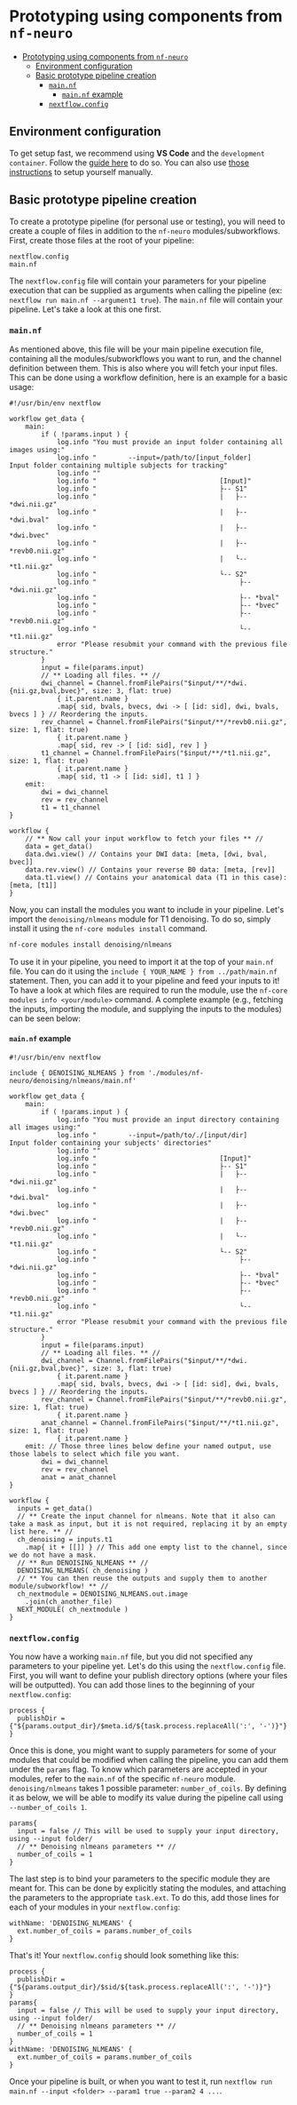 # Prototyping using components from `nf-neuro`

- [Prototyping using components from `nf-neuro`](#prototyping-using-components-from-nf-neuro)
  - [Environment configuration](#environment-configuration)
  - [Basic prototype pipeline creation](#basic-prototype-pipeline-creation)
    - [`main.nf`](#mainnf)
      - [`main.nf` example](#mainnf-example)
    - [`nextflow.config`](#nextflowconfig)

## Environment configuration

To get setup fast, we recommend using **VS Code** and the `development container`. Follow the
[guide here](./environment/DEVCONTAINER.md#prototyping-environment) to do so. You can also use
[those instructions](./environment/NFCORE.md#manual-installation) to setup yourself manually.

## Basic prototype pipeline creation

To create a prototype pipeline (for personal use or testing), you will need to create a couple of files in addition to the `nf-neuro` modules/subworkflows. First, create those files at the root of your pipeline:

```
nextflow.config
main.nf
```

The `nextflow.config` file will contain your parameters for your pipeline execution that can be supplied as arguments when calling the pipeline (ex: `nextflow run main.nf --argument1 true`). The `main.nf` file will contain your pipeline. Let's take a look at this one first.

### `main.nf`

As mentioned above, this file will be your main pipeline execution file, containing all the modules/subworkflows you want to run, and the channel definition between them. This is also where you will fetch your input files. This can be done using a workflow definition, here is an example for a basic usage:

```nextflow
#!/usr/bin/env nextflow

workflow get_data {
    main:
        if ( !params.input ) {
            log.info "You must provide an input folder containing all images using:"
            log.info "        --input=/path/to/[input_folder]             Input folder containing multiple subjects for tracking"
            log.info ""
            log.info "                               [Input]"
            log.info "                               ├-- S1"
            log.info "                               |   ├-- *dwi.nii.gz"
            log.info "                               |   ├-- *dwi.bval"
            log.info "                               |   ├-- *dwi.bvec"
            log.info "                               |   ├-- *revb0.nii.gz"
            log.info "                               |   └-- *t1.nii.gz"
            log.info "                               └-- S2"
            log.info "                                    ├-- *dwi.nii.gz"
            log.info "                                    ├-- *bval"
            log.info "                                    ├-- *bvec"
            log.info "                                    ├-- *revb0.nii.gz"
            log.info "                                    └-- *t1.nii.gz"
            error "Please resubmit your command with the previous file structure."
        }
        input = file(params.input)
        // ** Loading all files. ** //
        dwi_channel = Channel.fromFilePairs("$input/**/*dwi.{nii.gz,bval,bvec}", size: 3, flat: true)
            { it.parent.name }
            .map{ sid, bvals, bvecs, dwi -> [ [id: sid], dwi, bvals, bvecs ] } // Reordering the inputs.
        rev_channel = Channel.fromFilePairs("$input/**/*revb0.nii.gz", size: 1, flat: true)
            { it.parent.name }
            .map{ sid, rev -> [ [id: sid], rev ] }
        t1_channel = Channel.fromFilePairs("$input/**/*t1.nii.gz", size: 1, flat: true)
            { it.parent.name }
            .map{ sid, t1 -> [ [id: sid], t1 ] }
    emit:
        dwi = dwi_channel
        rev = rev_channel
        t1 = t1_channel
}

workflow {
    // ** Now call your input workflow to fetch your files ** //
    data = get_data()
    data.dwi.view() // Contains your DWI data: [meta, [dwi, bval, bvec]]
    data.rev.view() // Contains your reverse B0 data: [meta, [rev]]
    data.t1.view() // Contains your anatomical data (T1 in this case): [meta, [t1]]
}
```

Now, you can install the modules you want to include in your pipeline. Let's import the `denoising/nlmeans` module for T1 denoising. To do so, simply install it using the `nf-core modules install` command.

```bash
nf-core modules install denoising/nlmeans
```

To use it in your pipeline, you need to import it at the top of your `main.nf` file. You can do it using the `include { YOUR_NAME } from ../path/main.nf` statement. Then, you can add it to your pipeline and feed your inputs to it! To have a look at which files are required to run the module, use the `nf-core modules info <your/module>` command. A complete example (e.g., fetching the inputs, importing the module, and supplying the inputs to the modules) can be seen below:

#### `main.nf` example

```nextflow
#!/usr/bin/env nextflow

include { DENOISING_NLMEANS } from './modules/nf-neuro/denoising/nlmeans/main.nf'

workflow get_data {
    main:
        if ( !params.input ) {
            log.info "You must provide an input directory containing all images using:"
            log.info "        --input=/path/to/./[input/dir]             Input folder containing your subjects' directories"
            log.info ""
            log.info "                               [Input]"
            log.info "                               ├-- S1"
            log.info "                               |   ├-- *dwi.nii.gz"
            log.info "                               |   ├-- *dwi.bval"
            log.info "                               |   ├-- *dwi.bvec"
            log.info "                               |   ├-- *revb0.nii.gz"
            log.info "                               |   └-- *t1.nii.gz"
            log.info "                               └-- S2"
            log.info "                                    ├-- *dwi.nii.gz"
            log.info "                                    ├-- *bval"
            log.info "                                    ├-- *bvec"
            log.info "                                    ├-- *revb0.nii.gz"
            log.info "                                    └-- *t1.nii.gz"
            error "Please resubmit your command with the previous file structure."
        }
        input = file(params.input)
        // ** Loading all files. ** //
        dwi_channel = Channel.fromFilePairs("$input/**/*dwi.{nii.gz,bval,bvec}", size: 3, flat: true)
            { it.parent.name }
            .map{ sid, bvals, bvecs, dwi -> [ [id: sid], dwi, bvals, bvecs ] } // Reordering the inputs.
        rev_channel = Channel.fromFilePairs("$input/**/*revb0.nii.gz", size: 1, flat: true)
            { it.parent.name }
        anat_channel = Channel.fromFilePairs("$input/**/*t1.nii.gz", size: 1, flat: true)
            { it.parent.name }
    emit: // Those three lines below define your named output, use those labels to select which file you want.
        dwi = dwi_channel
        rev = rev_channel
        anat = anat_channel
}

workflow {
  inputs = get_data()
  // ** Create the input channel for nlmeans. Note that it also can take a mask as input, but it is not required, replacing it by an empty list here. ** //
  ch_denoising = inputs.t1
    .map{ it + [[]] } // This add one empty list to the channel, since we do not have a mask.
  // ** Run DENOISING_NLMEANS ** //
  DENOISING_NLMEANS( ch_denoising )
  // ** You can then reuse the outputs and supply them to another module/subworkflow! ** //
  ch_nextmodule = DENOISING_NLMEANS.out.image
    .join(ch_another_file)
  NEXT_MODULE( ch_nextmodule )
}
```

### `nextflow.config`

You now have a working `main.nf` file, but you did not specified any parameters to your pipeline yet. Let's do this using the `nextflow.config` file. First, you will want to define your publish directory options (where your files will be outputted). You can add those lines to the beginning of your `nextflow.config`:

```nextflow
process {
  publishDir = {"${params.output_dir}/$meta.id/${task.process.replaceAll(':', '-')}"}
}
```

Once this is done, you might want to supply parameters for some of your modules that could be modified when calling the pipeline, you can add them under the `params` flag. To know which parameters are accepted in your modules, refer to the `main.nf` of the specific `nf-neuro` module. `denoising/nlmeans` takes 1 possible parameter: `number_of_coils`. By defining it as below, we will be able to modify its value during the pipeline call using `--number_of_coils 1`.

```nextflow
params{
  input = false // This will be used to supply your input directory, using --input folder/
  // ** Denoising nlmeans parameters ** //
  number_of_coils = 1
}
```

The last step is to bind your parameters to the specific module they are meant for. This can be done by explicitly stating the modules, and attaching the parameters to the appropriate `task.ext`. To do this, add those lines for each of your modules in your `nextflow.config`:

```nextflow
withName: 'DENOISING_NLMEANS' {
  ext.number_of_coils = params.number_of_coils
}
```

That's it! Your `nextflow.config` should look something like this:

```
process {
  publishDir = {"${params.output_dir}/$sid/${task.process.replaceAll(':', '-')}"}
}
params{
  input = false // This will be used to supply your input directory, using --input folder/
  // ** Denoising nlmeans parameters ** //
  number_of_coils = 1
}
withName: 'DENOISING_NLMEANS' {
  ext.number_of_coils = params.number_of_coils
}
```

Once your pipeline is built, or when you want to test it, run `nextflow run main.nf --input <folder> --param1 true --param2 4 ...`.
